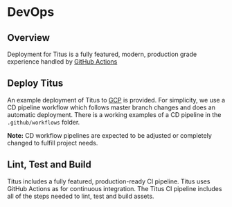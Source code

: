 # DevOps

## Overview
Deployment for Titus is a fully featured, modern, production grade experience handled by [GitHub Actions]

## Deploy Titus
An example deployment of Titus to [GCP] is provided. For simplicity, we use a CD pipeline workflow which follows master branch changes and does an automatic deployment. There is a working examples of a CD pipeline in the `.github/workflows` folder.

**Note:** CD workflow pipelines are expected to be adjusted or completely changed to fulfill project needs.

## Lint, Test and Build
Titus includes a fully featured, production-ready CI pipeline. Titus uses GitHub Actions as for continuous integration. The Titus CI pipeline includes all of the steps needed to lint, test and build assets.

[GCP]: https://console.cloud.google.com
[GitHub Actions]: https://github.com/features/actions